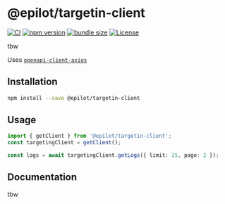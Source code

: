 # @epilot/targetin-client

[![CI](https://github.com/epilot-dev/sdk-js/workflows/CI/badge.svg)](https://github.com/epilot-dev/sdk-js/actions?query=workflow%3ACI)
[![npm version](https://img.shields.io/npm/v/@epilot/targetin-client.svg)](https://www.npmjs.com/package/@epilot/targetin-client)
[![bundle size](https://img.shields.io/bundlephobia/minzip/@epilot/targetin-client?label=gzip%20bundle)](https://bundlephobia.com/package/@epilot/targetin-client)
[![License](http://img.shields.io/:license-mit-blue.svg)](https://github.com/epilot-dev/sdk-js/blob/main/LICENSE)

tbw

Uses [`openapi-client-axios`](https://github.com/openapistack/openapi-client-axios)

## Installation

```bash
npm install --save @epilot/targetin-client
```

## Usage

```typescript
import { getClient } from '@epilot/targetin-client';
const targetingClient = getClient();

const logs = await targetingClient.getLogs({ limit: 25, page: 2 });
```

## Documentation

tbw
